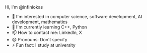 Hi, I'm @infiniokas
- 👀 I'm interested in computer science, software development, AI development, mathematics
- 🌱 I'm currently learning C++, Python
- 📫 How to contact me: LinkedIn, X
- 😄 Pronouns: Don't specify
- ⚡ Fun fact: I study at university
<!---
infiniokas/infiniokas is a ✨ special ✨ repository because its `README.md` (this file) appears on your GitHub profile.
You can click the Preview link to take a look at your changes.
--->
